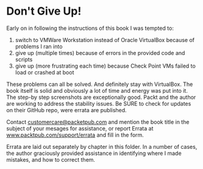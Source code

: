 # Don't Give Up!
Early on in following the instructions of this book I was tempted to:
1. switch to VMWare Workstation instead of Oracle VirtualBox because of problems I ran into
2. give up (multiple times) because of errors in the provided code and scripts
3. give up (more frustrating each time) because Check Point VMs failed to load or crashed at boot

These problems can all be solved. And definitely stay with VirtualBox. The book itself is solid and obviously a lot
of time and energy was put into it. The step-by step screenshots are exceptionally good. Packt and the author are
working to address the stability issues. Be SURE to check for updates on their GitHub repo, were errata are 
published.

Contact customercare@packetpub.com and mention the book title in the subject of your mesages for assistance, or report
Errata at www.packtpub.com/support/errata and fill in the form.

Errata are laid out separately by chapter in this folder. In a  number of cases, the author graciously provided assistance in identifying where I made mistakes, and how to correct them.
